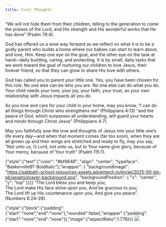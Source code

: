 ```yaml
---
title: Final Thoughts
---
```


“We will not hide them from their children, telling to the generation to come the praises of the Lord, and His strength and His wonderful works that He has done” (Psalm 78:4).

God has offered us a wise way forward as we reflect on what it is to be a godly parent who builds a home where our babies can start to learn about, and love, Him. Keep one eye on the goal, and the other eye on the task at hand—daily building, caring, and protecting. It is by small, daily tasks that we work toward the goal of nurturing our children to love Jesus, their forever friend, so that they can grow to share His love with others.

God has called you to parent your little one. Yes, you have been chosen for this role. No one else can be who you are. No one else can do what you do. Your child needs your love, your joy, your faith, your trust, as your own relationship with Jesus impacts all you do.

As you love and care for your child in your home, may you know, “I can do all things through Christ who strengthens me” (Philippians 4:13) “and the peace of God, which surpasses all understanding, will guard your hearts and minds through Christ Jesus” (Philippians 4:7).

May you faithfully sow the love and thoughts of Jesus into your little one’s life every day—and when that moment comes (far too soon), when they are all grown up and their wings are stretched and ready to fly, may you say, “Not unto us, O Lord, not unto us, but to Your name give glory, because of Your mercy, because of Your truth” (Psalm 115:1).

{"style":{"text":{"color": "#bf9648", "align": "center", "typeface": "BaskervilleBT-BoldItalic"},"wrapper": { "backgroundImage": "https://sabbath-school-resources-assets.adventech.io/en/aij/2025-00-bb-pb/assets/prayer-background.png", "backgroundPosition": { "x": "center", "y": "top" }}}}
“The Lord bless you and keep you;\
The Lord make His face shine upon you, And be gracious to you;\
The Lord lift up His countenance upon you, And give you peace”.\
(Numbers 6:24–26).

{"style":{"block":{"padding":{"start":"none","end":"none"},"rounded":false},"wrapper":{"padding":{"start":"none","end":"none"}},"image":{"aspectRatio":1.778}}}
![](https://sabbath-school-resources-assets.adventech.io/en/aij/2025-00-bb-pb/part-2-10-final-thoughts/collage-13.png)